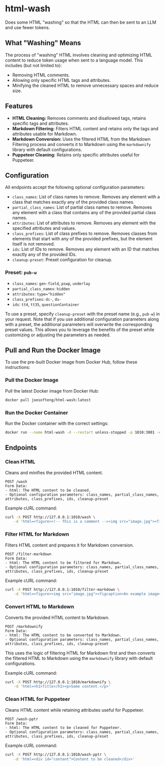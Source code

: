 # html-wash

Does some HTML "washing" so that the HTML can then be sent to an LLM and use fewer tokens.

## What "Washing" Means

The process of "washing" HTML involves cleaning and optimizing HTML content to reduce token usage when sent to a
language model. This includes (but not limited to):

- Removing HTML comments.
- Allowing only specific HTML tags and attributes.
- Minifying the cleaned HTML to remove unnecessary spaces and reduce size.

## Features

- **HTML Cleaning:** Removes comments and disallowed tags, retains specific tags and attributes.
- **Markdown Filtering:** Filters HTML content and retains only the tags and attributes usable for Markdown.
- **Markdown Conversion:** Uses the filtered HTML from the Markdown Filtering process and converts it to Markdown using
  the `markdownify` library with default configurations.
- **Puppeteer Cleaning:** Retains only specific attributes useful for Puppeteer.

## Configuration

All endpoints accept the following optional configuration parameters:

- `class_names`: List of class names to remove. Removes any element with a class that matches exactly any of the
  provided class names.
- `partial_class_names`: List of partial class names to remove. Removes any element with a class that contains any of
  the provided partial class names.
- `attributes`: List of attributes to remove. Removes any element with the specified attributes and values.
- `class_prefixes`: List of class prefixes to remove. Removes classes from elements that start with any of the provided
  prefixes, but the element itself is not removed.
- `ids`: List of IDs to remove. Removes any element with an ID that matches exactly any of the provided IDs.
- `cleanup-preset`: Preset configuration for cleanup.

### Preset: `pub-w`

- `class_names`: `gen-field`, `pswp`, `underlay`
- `partial_class_names`: `hidden`
- `attributes`: `type="hidden"`
- `class_prefixes`: `dc-`, `du-`
- `ids`: `tt4`, `tt35`, `questionContainer`

To use a preset, specify `cleanup-preset` with the preset name (e.g., `pub-w`) in your request. Note that if you use
additional configuration parameters along with a preset, the additional parameters will overwrite the corresponding
preset values. This allows you to leverage the benefits of the preset while customizing or adjusting the parameters as
needed.

## Pull and Run the Docker Image

To use the pre-built Docker image from Docker Hub, follow these instructions:

### Pull the Docker Image

Pull the latest Docker image from Docker Hub:

```bash
docker pull joesofteng/html-wash:latest
```

### Run the Docker Container

Run the Docker container with the correct settings:

```bash
docker run --name html-wash -d --restart unless-stopped -p 1010:3001 -e PORT=3001 joesofteng/html-wash:latest
```

## Endpoints

### Clean HTML

Cleans and minifies the provided HTML content.

```plaintext
POST /wash
Form Data:
- html: The HTML content to be cleaned.
- Optional configuration parameters: class_names, partial_class_names, attributes, class_prefixes, ids, cleanup-preset
```

Example cURL command:

```bash
curl -X POST http://127.0.0.1:1010/wash \
    -d 'html=<figure><!-- This is a comment --><img src="image.jpg"><figcaption>An example image</figcaption></figure>'
```

### Filter HTML for Markdown

Filters HTML content and prepares it for Markdown conversion.

```plaintext
POST /filter-markdown
Form Data:
- html: The HTML content to be filtered for Markdown.
- Optional configuration parameters: class_names, partial_class_names, attributes, class_prefixes, ids, cleanup-preset
```

Example cURL command:

```bash
curl -X POST http://127.0.0.1:1010/filter-markdown \
    -d 'html=<figure><img src="image.jpg"><figcaption>An example image</figcaption></figure>'
```

### Convert HTML to Markdown

Converts the provided HTML content to Markdown.

```plaintext
POST /markdownify
Form Data:
- html: The HTML content to be converted to Markdown.
- Optional configuration parameters: class_names, partial_class_names, attributes, class_prefixes, ids, cleanup-preset
```

This uses the logic of filtering HTML for Markdown first and then converts the filtered HTML to Markdown using
the `markdownify` library with default configurations.

Example cURL command:

```bash
curl -X POST http://127.0.0.1:1010/markdownify \
    -d 'html=<h1>Title</h1><p>Some content.</p>'
```

### Clean HTML for Puppeteer

Cleans HTML content while retaining attributes useful for Puppeteer.

```plaintext
POST /wash-pptr
Form Data:
- html: The HTML content to be cleaned for Puppeteer.
- Optional configuration parameters: class_names, partial_class_names, attributes, class_prefixes, ids, cleanup-preset
```

Example cURL command:

```bash
curl -X POST http://127.0.0.1:1010/wash-pptr \
    -d 'html=<div id="content">Content to be cleaned</div>'
```
